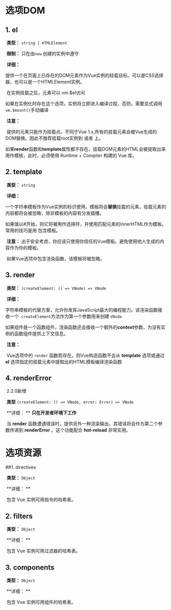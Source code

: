 # 选项DOM



## 1. el

​	**类型：** `string | HTMLElement`

​	**限制：** 只在由`new` 创建的实例中遵守

​	**详细：**

​		提供一个在页面上已存在的DOM元素作为Vue实例的挂载目标。可以是CSS选择器，也可以是一个HTMLElement实例。

​		在实例挂载之后，元素可以 vm.$el访问

​		如果在实例化时存在这个选项，实例将立即进入编译过程，否则，需要显式调用`vm.$mount()`手动编译

​	**注意：** 

​	提供的元素只能作为挂载点。不同于Vue 1.x,所有的挂载元素会被Vue生成的DOM替换。因此不推荐挂载root实例到<html> 或者 <body> 上。

​	如果**render**函数和**template**属性都不存在，挂载DOM元素的HTML会被提取出来用作模板，此时，必须使用 Runtime + Compiler 构建的 Vue 库。 





## 2. template

​	**类型：** `string`

​	**详细：** 

​		一个字符串模板作为Vue实例的标识使用。模板将会**替换**挂载的元素，挂载元素的内容都将会被忽略，除非模板的内容有分发插槽。

​		如果值以#开始，则它将被用作选择符，并使用匹配元素的innerHTML作为模板。常用的技巧是用 <script type="x-template"></script>包含模板。

​	**注意：** 出于安全考虑，你应该只使用你信任的Vue模板。避免使用他人生成的内容作为你的模板。

​	如果Vue选项中包含渲染函数，该模板将被忽略。



## 3. render

​	**类型：** `(createElement: () => VNode) => VNode `

​	**详细：**

​		字符串模板的代替方案，允许你发挥JavaScript最大的编程能力。该渲染函数接收一个` createElement`方法作为第一个参数用来创建 `VNode`

​		如果组件是一个函数组件，渲染函数还会接收一个额外的**context**参数，为没有实例的函数组件提供上下文信息。

​	**注意：**

​		Vue选项中的   `render` 函数若存在，则Vue构造函数不会从  **template** 选项或通过 **el** 选项指定的挂载元素中提取出的HTML模板编译渲染函数



## 4. renderError

​	2.2.0新增

​	**类型** `(createElement: () => VNode, error: Error) => VNode `

​	**详细： **   **只在开发者环境下工作**

​		当 **render** 函数遭遇错误时，提供另外一种渲染输出。其错误将会作为第二个参数传递到 **renderError** 。这个功能配合 **hot-reload** 非常实用。



# 选项资源



##1. directives

​	**类型：** `Object`

​	**详细： ** 

​		包含 Vue 实例可用指令的哈希表。 



## 2. filters

​	**类型：** `Object`

​	**详细： ** 

​		包含 Vue 实例可用过滤器的哈希表。 



## 3. components

​	**类型：** `Object`

​	**详细： ** 

​		包含 Vue 实例可用组件的哈希表。